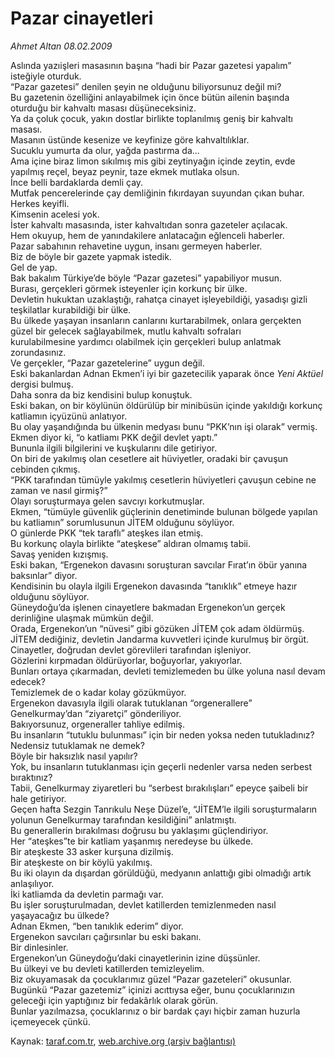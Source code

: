 # Pazar cinayetleri

*Ahmet Altan 08.02.2009*

<div class="yazi">Aslında yazıişleri masasının başına “hadi bir Pazar gazetesi yapalım” isteğiyle oturduk. <br/>“Pazar gazetesi” denilen şeyin ne olduğunu biliyorsunuz değil mi? <br/>Bu gazetenin özelliğini anlayabilmek için önce bütün ailenin başında oturduğu bir kahvaltı masası düşüneceksiniz. <br/>Ya da çoluk çocuk, yakın dostlar birlikte toplanılmış geniş bir kahvaltı masası. <br/>Masanın üstünde kesenize ve keyfinize göre kahvaltılıklar. <br/>Sucuklu yumurta da olur, yağda pastırma da... <br/>Ama içine biraz limon sıkılmış mis gibi zeytinyağın içinde zeytin, evde yapılmış reçel, beyaz peynir, taze ekmek mutlaka olsun. <br/>İnce belli bardaklarda demli çay. <br/>Mutfak pencerelerinde çay demliğinin fıkırdayan suyundan çıkan buhar. <br/>Herkes keyifli. <br/>Kimsenin acelesi yok. <br/>İster kahvaltı masasında, ister kahvaltıdan sonra gazeteler açılacak. <br/>Hem okuyup, hem de yanındakilere anlatacağın eğlenceli haberler. <br/>Pazar sabahının rehavetine uygun, insanı germeyen haberler. <br/>Biz de böyle bir gazete yapmak istedik. <br/>Gel de yap. <br/>Bak bakalım Türkiye’de böyle “Pazar gazetesi” yapabiliyor musun. <br/>Burası, gerçekleri görmek isteyenler için korkunç bir ülke. <br/>Devletin hukuktan uzaklaştığı, rahatça cinayet işleyebildiği, yasadışı gizli teşkilatlar kurabildiği bir ülke. <br/>Bu ülkede yaşayan insanların canlarını kurtarabilmek, onlara gerçekten güzel bir gelecek sağlayabilmek, mutlu kahvaltı sofraları <br/>kurulabilmesine yardımcı olabilmek için gerçekleri bulup anlatmak zorundasınız. <br/>Ve gerçekler, “Pazar gazetelerine” uygun değil. <br/>Eski bakanlardan Adnan Ekmen’i iyi bir gazetecilik yaparak önce <i>Yeni</i> <i>Aktüel</i> dergisi bulmuş. <br/>Daha sonra da biz kendisini bulup konuştuk. <br/>Eski bakan, on bir köylünün öldürülüp bir minibüsün içinde yakıldığı korkunç katliamın içyüzünü anlatıyor. <br/>Bu olay yaşandığında bu ülkenin medyası bunu “PKK’nın işi olarak” vermiş. <br/>Ekmen diyor ki, “o katliamı PKK değil devlet yaptı.” <br/>Bununla ilgili bilgilerini ve kuşkularını dile getiriyor. <br/>On biri de yakılmış olan cesetlere ait hüviyetler, oradaki bir çavuşun cebinden çıkmış. <br/>“PKK tarafından tümüyle yakılmış cesetlerin hüviyetleri çavuşun cebine ne zaman ve nasıl girmiş?” <br/>Olayı soruşturmaya gelen savcıyı korkutmuşlar. <br/>Ekmen, “tümüyle güvenlik güçlerinin denetiminde bulunan bölgede yapılan bu katliamın” sorumlusunun JİTEM olduğunu söylüyor. <br/>O günlerde PKK “tek taraflı” ateşkes ilan etmiş. <br/>Bu korkunç olayla birlikte “ateşkese” aldıran olmamış tabii. <br/>Savaş yeniden kızışmış. <br/>Eski bakan, “Ergenekon davasını soruşturan savcılar Fırat’ın öbür yanına baksınlar” diyor. <br/>Kendisinin bu olayla ilgili Ergenekon davasında “tanıklık” etmeye hazır olduğunu söylüyor. <br/>Güneydoğu’da işlenen cinayetlere bakmadan Ergenekon’un gerçek derinliğine ulaşmak mümkün değil. <br/>Orada, Ergenekon’un “nüvesi” gibi gözüken JİTEM çok adam öldürmüş. <br/>JİTEM dediğiniz, devletin Jandarma kuvvetleri içinde kurulmuş bir örgüt. <br/>Cinayetler, doğrudan devlet görevlileri tarafından işleniyor. <br/>Gözlerini kırpmadan öldürüyorlar, boğuyorlar, yakıyorlar. <br/>Bunları ortaya çıkarmadan, devleti temizlemeden bu ülke yoluna nasıl devam edecek? <br/>Temizlemek de o kadar kolay gözükmüyor. <br/>Ergenekon davasıyla ilgili olarak tutuklanan “orgenerallere” Genelkurmay’dan “ziyaretçi” gönderiliyor. <br/>Bakıyorsunuz, orgeneraller tahliye edilmiş. <br/>Bu insanların “tutuklu bulunması” için bir neden yoksa neden tutukladınız? <br/>Nedensiz tutuklamak ne demek? <br/>Böyle bir haksızlık nasıl yapılır? <br/>Yok, bu insanların tutuklanması için geçerli nedenler varsa neden serbest bıraktınız? <br/>Tabii, Genelkurmay ziyaretleri bu “serbest bırakılışları” epeyce şaibeli bir hale getiriyor. <br/>Geçen hafta Sezgin Tanrıkulu Neşe Düzel’e, “JİTEM’le ilgili soruşturmaların yolunun Genelkurmay tarafından kesildiğini” anlatmıştı. <br/>Bu generallerin bırakılması doğrusu bu yaklaşımı güçlendiriyor. <br/>Her “ateşkes”te bir katliam yaşanmış neredeyse bu ülkede. <br/>Bir ateşkeste 33 asker kurşuna dizilmiş. <br/>Bir ateşkeste on bir köylü yakılmış. <br/>Bu iki olayın da dışardan görüldüğü, medyanın anlattığı gibi olmadığı artık anlaşılıyor. <br/>İki katliamda da devletin parmağı var. <br/>Bu işler soruşturulmadan, devlet katillerden temizlenmeden nasıl yaşayacağız bu ülkede? <br/>Adnan Ekmen, “ben tanıklık ederim” diyor. <br/>Ergenekon savcıları çağırsınlar bu eski bakanı. <br/>Bir dinlesinler. <br/>Ergenekon’un Güneydoğu’daki cinayetlerinin izine düşsünler. <br/>Bu ülkeyi ve bu devleti katillerden temizleyelim. <br/>Biz okuyamasak da çocuklarımız güzel “Pazar gazeteleri” okusunlar. <br/>Bugünkü “Pazar gazetemiz” içinizi acıttıysa eğer, bunu çocuklarınızın geleceği için yaptığınız bir fedakârlık olarak görün. <br/>Bunlar yazılmazsa, çocuklarınız o bir bardak çayı hiçbir zaman huzurla içemeyecek çünkü.</div>

Kaynak: [taraf.com.tr](http://www.taraf.com.tr:80/makale/3927.htm), [web.archive.org (arşiv bağlantısı)](http://web.archive.org/web/20100428083000/http://www.taraf.com.tr:80/makale/3927.htm)
